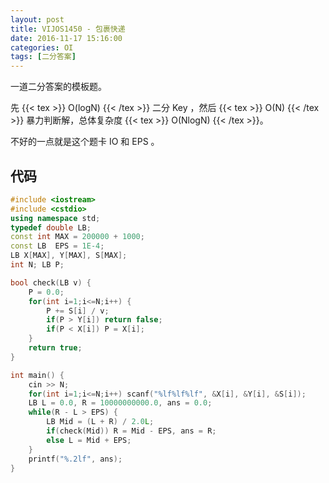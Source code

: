 ```yaml
---
layout: post
title: VIJOS1450 - 包裹快递
date: 2016-11-17 15:16:00
categories: OI
tags: [二分答案]
---
```


一道二分答案的模板题。

先 {{< tex >}} O(logN) {{< /tex >}} 二分 Key ，然后 {{< tex >}} O(N) {{< /tex >}} 暴力判断解，总体复杂度 {{< tex >}} O(NlogN) {{< /tex >}}。

不好的一点就是这个题卡 IO 和 EPS 。

## 代码
```cpp
#include <iostream>
#include <cstdio>
using namespace std;
typedef double LB;
const int MAX = 200000 + 1000;
const LB  EPS = 1E-4;
LB X[MAX], Y[MAX], S[MAX];
int N; LB P;

bool check(LB v) {
    P = 0.0;
    for(int i=1;i<=N;i++) {
        P += S[i] / v;
        if(P > Y[i]) return false;
        if(P < X[i]) P = X[i];
    }
    return true;
}

int main() {
    cin >> N;
    for(int i=1;i<=N;i++) scanf("%lf%lf%lf", &X[i], &Y[i], &S[i]);
    LB L = 0.0, R = 10000000000.0, ans = 0.0;
    while(R - L > EPS) {
        LB Mid = (L + R) / 2.0L;
        if(check(Mid)) R = Mid - EPS, ans = R;
        else L = Mid + EPS;
    }
    printf("%.2lf", ans);
}
```
